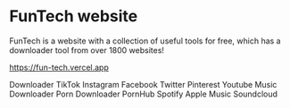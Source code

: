 # FunTech website

FunTech is a website with a collection of useful tools for free, which has a downloader tool from over 1800 websites!

https://fun-tech.vercel.app

Downloader TikTok Instagram Facebook Twitter Pinterest Youtube Music Downloader Porn Downloader PornHub
Spotify Apple Music Soundcloud
